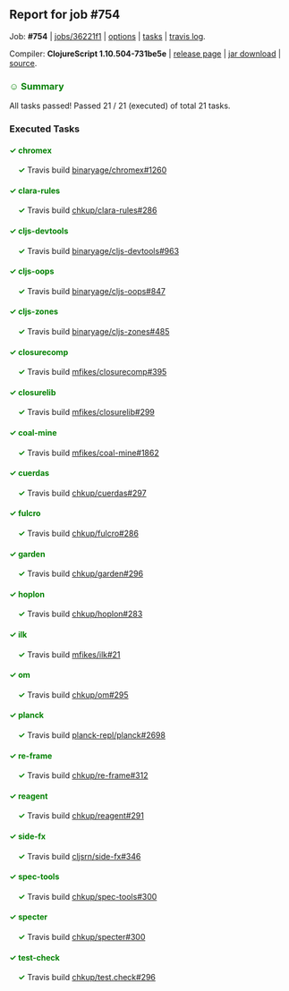 ## Report for job #754

Job: **#754** | [jobs/36221f1](https://github.com/cljs-oss/canary/commit/36221f144f18d7d4a0c6b8a31c3461ea3422ac96) | [options](options.edn) | [tasks](tasks.edn) | [travis log](https://travis-ci.org/cljs-oss/canary/builds/475625550).

Compiler: **ClojureScript 1.10.504-731be5e** | [release page](https://github.com/cljs-oss/canary/releases/tag/r1.10.504-731be5e) | [jar download](https://github.com/cljs-oss/canary/releases/download/r1.10.504-731be5e/clojurescript-1.10.504-731be5e.jar) | [source](https://github.com/clojure/clojurescript/commit/731be5e0916ad8d619c302bfc9b985c4d10daa8d).

### <b style='color:green'>☺ Summary</b>

All tasks passed! Passed 21 / 21 (executed) of total 21 tasks.

### Executed Tasks

#### <b style='color:green'>&#x2713; chromex</b>
&nbsp;&nbsp;&nbsp;&nbsp;<b style='color:green'>&#x2713;</b> Travis build [binaryage/chromex#1260](https://travis-ci.org/binaryage/chromex/builds/475626384)<br>

#### <b style='color:green'>&#x2713; clara-rules</b>
&nbsp;&nbsp;&nbsp;&nbsp;<b style='color:green'>&#x2713;</b> Travis build [chkup/clara-rules#286](https://travis-ci.org/chkup/clara-rules/builds/475626388)<br>

#### <b style='color:green'>&#x2713; cljs-devtools</b>
&nbsp;&nbsp;&nbsp;&nbsp;<b style='color:green'>&#x2713;</b> Travis build [binaryage/cljs-devtools#963](https://travis-ci.org/binaryage/cljs-devtools/builds/475626390)<br>

#### <b style='color:green'>&#x2713; cljs-oops</b>
&nbsp;&nbsp;&nbsp;&nbsp;<b style='color:green'>&#x2713;</b> Travis build [binaryage/cljs-oops#847](https://travis-ci.org/binaryage/cljs-oops/builds/475626398)<br>

#### <b style='color:green'>&#x2713; cljs-zones</b>
&nbsp;&nbsp;&nbsp;&nbsp;<b style='color:green'>&#x2713;</b> Travis build [binaryage/cljs-zones#485](https://travis-ci.org/binaryage/cljs-zones/builds/475626406)<br>

#### <b style='color:green'>&#x2713; closurecomp</b>
&nbsp;&nbsp;&nbsp;&nbsp;<b style='color:green'>&#x2713;</b> Travis build [mfikes/closurecomp#395](https://travis-ci.org/mfikes/closurecomp/builds/475626411)<br>

#### <b style='color:green'>&#x2713; closurelib</b>
&nbsp;&nbsp;&nbsp;&nbsp;<b style='color:green'>&#x2713;</b> Travis build [mfikes/closurelib#299](https://travis-ci.org/mfikes/closurelib/builds/475626413)<br>

#### <b style='color:green'>&#x2713; coal-mine</b>
&nbsp;&nbsp;&nbsp;&nbsp;<b style='color:green'>&#x2713;</b> Travis build [mfikes/coal-mine#1862](https://travis-ci.org/mfikes/coal-mine/builds/475626418)<br>

#### <b style='color:green'>&#x2713; cuerdas</b>
&nbsp;&nbsp;&nbsp;&nbsp;<b style='color:green'>&#x2713;</b> Travis build [chkup/cuerdas#297](https://travis-ci.org/chkup/cuerdas/builds/475626424)<br>

#### <b style='color:green'>&#x2713; fulcro</b>
&nbsp;&nbsp;&nbsp;&nbsp;<b style='color:green'>&#x2713;</b> Travis build [chkup/fulcro#286](https://travis-ci.org/chkup/fulcro/builds/475626439)<br>

#### <b style='color:green'>&#x2713; garden</b>
&nbsp;&nbsp;&nbsp;&nbsp;<b style='color:green'>&#x2713;</b> Travis build [chkup/garden#296](https://travis-ci.org/chkup/garden/builds/475626441)<br>

#### <b style='color:green'>&#x2713; hoplon</b>
&nbsp;&nbsp;&nbsp;&nbsp;<b style='color:green'>&#x2713;</b> Travis build [chkup/hoplon#283](https://travis-ci.org/chkup/hoplon/builds/475626448)<br>

#### <b style='color:green'>&#x2713; ilk</b>
&nbsp;&nbsp;&nbsp;&nbsp;<b style='color:green'>&#x2713;</b> Travis build [mfikes/ilk#21](https://travis-ci.org/mfikes/ilk/builds/475626450)<br>

#### <b style='color:green'>&#x2713; om</b>
&nbsp;&nbsp;&nbsp;&nbsp;<b style='color:green'>&#x2713;</b> Travis build [chkup/om#295](https://travis-ci.org/chkup/om/builds/475626452)<br>

#### <b style='color:green'>&#x2713; planck</b>
&nbsp;&nbsp;&nbsp;&nbsp;<b style='color:green'>&#x2713;</b> Travis build [planck-repl/planck#2698](https://travis-ci.org/planck-repl/planck/builds/475626548)<br>

#### <b style='color:green'>&#x2713; re-frame</b>
&nbsp;&nbsp;&nbsp;&nbsp;<b style='color:green'>&#x2713;</b> Travis build [chkup/re-frame#312](https://travis-ci.org/chkup/re-frame/builds/475626536)<br>

#### <b style='color:green'>&#x2713; reagent</b>
&nbsp;&nbsp;&nbsp;&nbsp;<b style='color:green'>&#x2713;</b> Travis build [chkup/reagent#291](https://travis-ci.org/chkup/reagent/builds/475626525)<br>

#### <b style='color:green'>&#x2713; side-fx</b>
&nbsp;&nbsp;&nbsp;&nbsp;<b style='color:green'>&#x2713;</b> Travis build [cljsrn/side-fx#346](https://travis-ci.org/cljsrn/side-fx/builds/475626462)<br>

#### <b style='color:green'>&#x2713; spec-tools</b>
&nbsp;&nbsp;&nbsp;&nbsp;<b style='color:green'>&#x2713;</b> Travis build [chkup/spec-tools#300](https://travis-ci.org/chkup/spec-tools/builds/475626522)<br>

#### <b style='color:green'>&#x2713; specter</b>
&nbsp;&nbsp;&nbsp;&nbsp;<b style='color:green'>&#x2713;</b> Travis build [chkup/specter#300](https://travis-ci.org/chkup/specter/builds/475626496)<br>

#### <b style='color:green'>&#x2713; test-check</b>
&nbsp;&nbsp;&nbsp;&nbsp;<b style='color:green'>&#x2713;</b> Travis build [chkup/test.check#296](https://travis-ci.org/chkup/test.check/builds/475626531)<br>